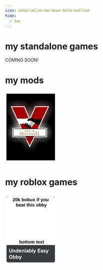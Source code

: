 ```yaml
---
icon: material/arrow-down-bold-outline
hide:
  - toc
---
```


# my standalone games

COMING SOON!

# my mods

[![1984](img/AOH1984THUMB.png)](aoh1984.md)

# my roblox games

[![UEO](img/UEO.png)](https://www.roblox.com/games/14832667334/Undeniably-Easy-Obby)